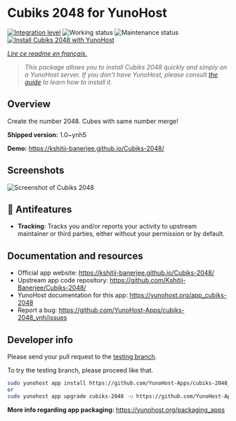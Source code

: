 <!--
N.B.: This README was automatically generated by https://github.com/YunoHost/apps/tree/master/tools/README-generator
It shall NOT be edited by hand.
-->

# Cubiks 2048 for YunoHost

[![Integration level](https://dash.yunohost.org/integration/cubiks-2048.svg)](https://dash.yunohost.org/appci/app/cubiks-2048) ![Working status](https://ci-apps.yunohost.org/ci/badges/cubiks-2048.status.svg) ![Maintenance status](https://ci-apps.yunohost.org/ci/badges/cubiks-2048.maintain.svg)  
[![Install Cubiks 2048 with YunoHost](https://install-app.yunohost.org/install-with-yunohost.svg)](https://install-app.yunohost.org/?app=cubiks-2048)

*[Lire ce readme en français.](./README_fr.md)*

> *This package allows you to install Cubiks 2048 quickly and simply on a YunoHost server.
If you don't have YunoHost, please consult [the guide](https://yunohost.org/#/install) to learn how to install it.*

## Overview

Create the number 2048. Cubes with same number merge!

**Shipped version:** 1.0~ynh5

**Demo:** https://kshitij-banerjee.github.io/Cubiks-2048/

## Screenshots

![Screenshot of Cubiks 2048](./doc/screenshots/Screenshot-Cubiks-2048.jpg)

## :red_circle: Antifeatures

- **Tracking**: Tracks you and/or reports your activity to upstream maintainer or third parties, either without your permission or by default.

## Documentation and resources

* Official app website: <https://kshitij-banerjee.github.io/Cubiks-2048/>
* Upstream app code repository: <https://github.com/Kshitij-Banerjee/Cubiks-2048/>
* YunoHost documentation for this app: <https://yunohost.org/app_cubiks-2048>
* Report a bug: <https://github.com/YunoHost-Apps/cubiks-2048_ynh/issues>

## Developer info

Please send your pull request to the [testing branch](https://github.com/YunoHost-Apps/cubiks-2048_ynh/tree/testing).

To try the testing branch, please proceed like that.

``` bash
sudo yunohost app install https://github.com/YunoHost-Apps/cubiks-2048_ynh/tree/testing --debug
or
sudo yunohost app upgrade cubiks-2048 -u https://github.com/YunoHost-Apps/cubiks-2048_ynh/tree/testing --debug
```

**More info regarding app packaging:** <https://yunohost.org/packaging_apps>
